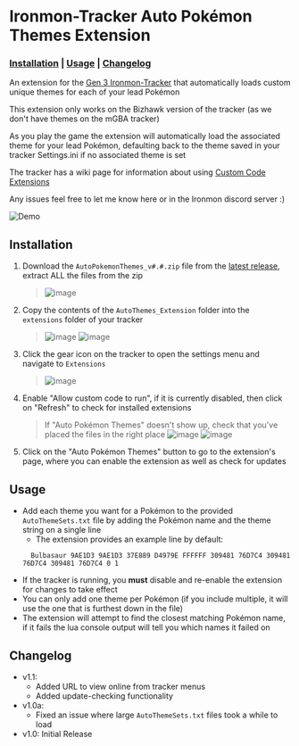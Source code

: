 # Ironmon-Tracker Auto Pokémon Themes Extension

### [Installation](#installation) | [Usage](#usage) | [Changelog](#changelog)

An extension for the [Gen 3 Ironmon-Tracker](https://github.com/besteon/Ironmon-Tracker) that automatically loads custom unique themes for each of your lead Pokémon

This extension only works on the Bizhawk version of the tracker (as we don't have themes on the mGBA tracker)

As you play the game the extension will automatically load the associated theme for your lead Pokémon, defaulting back to the theme saved in your tracker Settings.ini if no associated theme is set

The tracker has a wiki page for information about using [Custom Code Extensions](https://github.com/besteon/Ironmon-Tracker/wiki/Tracker-Add-ons#custom-code-extensions)

Any issues feel free to let me know here or in the Ironmon discord server :) 

![Demo](https://user-images.githubusercontent.com/106463662/217630370-ebc1c5c7-23de-4d4a-99f5-5304ac3c163f.gif)

## Installation

1. Download the `AutoPokemonThemes_v#.#.zip` file from the [latest release](https://github.com/Fellshadow/Ironmon-Tracker-AutoPokemonThemes/releases/latest), extract ALL the files from the zip
   > ![image](https://user-images.githubusercontent.com/106463662/217638699-62103922-83a3-4b7e-8e5f-9c9c83bac97c.png)
2. Copy the contents of the `AutoThemes_Extension` folder into the `extensions` folder of your tracker
   > ![image](https://user-images.githubusercontent.com/106463662/217638418-134923c8-2fb3-4f3f-b85b-cd5c8a3325c0.png)
   > ![image](https://user-images.githubusercontent.com/106463662/217638515-57e0c672-9da4-447c-aaaa-4fc3788a9f09.png)
3. Click the gear icon on the tracker to open the settings menu and navigate to `Extensions`
   > ![image](https://user-images.githubusercontent.com/106463662/217632595-80cd058d-7e43-4b3d-bd33-41654530b1aa.png)
4. Enable "Allow custom code to run", if it is currently disabled, then click on "Refresh" to check for installed extensions
   > If "Auto Pokémon Themes" doesn't show up, check that you've placed the files in the right place
   > ![image](https://user-images.githubusercontent.com/106463662/219774930-48234814-5265-4cc0-8d54-548216a94a90.png)
   > ![image](https://user-images.githubusercontent.com/106463662/218172864-88ae5fd3-1a95-41cd-a9b0-0288ad69e696.png)
5. Click on the "Auto Pokémon Themes" button to go to the extension's page, where you can enable the extension as well as check for updates

## Usage

- Add each theme you want for a Pokémon to the provided `AutoThemeSets.txt` file by adding the Pokémon name and the theme string on a single line
  - The extension provides an example line by default:
  ```
    Bulbasaur 9AE1D3 9AE1D3 37E889 D4979E FFFFFF 309481 76D7C4 309481 76D7C4 309481 76D7C4 0 1
  ```
- If the tracker is running, you **must** disable and re-enable the extension for changes to take effect
- You can only add one theme per Pokémon (if you include multiple, it will use the one that is furthest down in the file)
- The extension will attempt to find the closest matching Pokémon name, if it fails the lua console output will tell you which names it failed on

## Changelog

- v1.1:
   - Added URL to view online from tracker menus
   - Added update-checking functionality 
- v1.0a:
   - Fixed an issue where large `AutoThemeSets.txt` files took a while to load
- v1.0: Initial Release
